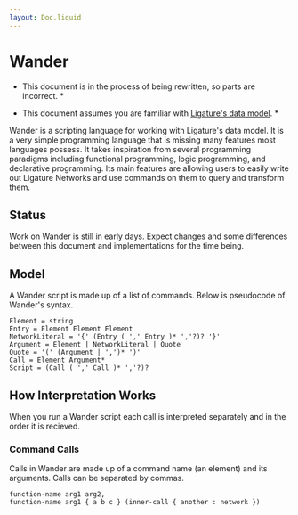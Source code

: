 ```yaml
---
layout: Doc.liquid
---
```


# Wander

* This document is in the process of being rewritten, so parts are incorrect. *

* This document assumes you are familiar with [Ligature's data model](/docs/ligature/). *

Wander is a scripting language for working with Ligature's data model.
It is a very simple programming language that is missing many features most languages possess.
It takes inspiration from several programming paradigms including functional programming,
logic programming, and declarative programming.
Its main features are allowing users to easily write out Ligature Networks and use commands on them to query and transform them.

## Status

Work on Wander is still in early days.
Expect changes and some differences between this document and implementations for the time being.

## Model

A Wander script is made up of a list of commands.
Below is pseudocode of Wander's syntax.

```
Element = string
Entry = Element Element Element
NetworkLiteral = '{' (Entry ( ',' Entry )* ','?)? '}'
Argument = Element | NetworkLiteral | Quote
Quote = '(' (Argument | ',')* ')'
Call = Element Argument*
Script = (Call ( ',' Call )* ','?)?
```

## How Interpretation Works

When you run a Wander script each call is interpreted separately and in the order it is recieved.

### Command Calls

Calls in Wander are made up of a command name (an element) and its arguments.
Calls can be separated by commas.

```
function-name arg1 arg2,
function-name arg1 { a b c } (inner-call { another : network })
```
